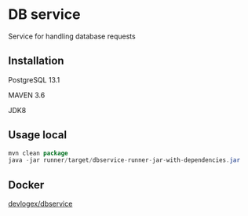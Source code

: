 # DB service

Service for handling database requests

## Installation

PostgreSQL 13.1

MAVEN 3.6

JDK8

## Usage local

```java
mvn clean package
java -jar runner/target/dbservice-runner-jar-with-dependencies.jar
```

## Docker
[devlogex/dbservice](https://hub.docker.com/repository/docker/devlogex/dbservice)
